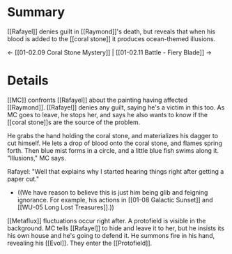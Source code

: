 # Summary
[[Rafayel]] denies guilt in [[Raymond]]'s death, but reveals that when his blood is added to the [[coral stone]] it produces ocean-themed illusions.

← [[01-02.09 Coral Stone Mystery]] | [[01-02.11 Battle - Fiery Blade]] →

# Details
[[MC]] confronts [[Rafayel]] about the painting having affected [[Raymond]]. [[Rafayel]] denies any guilt, saying he's a victim in this too. As MC goes to leave, he stops her, and says he also wants to know if the [[coral stone]]s are the source of the problem.

He grabs the hand holding the coral stone, and materializes his dagger to cut himself. He lets a drop of blood onto the coral stone, and flames spring forth. Then blue mist forms in a circle, and a little blue fish swims along it. "Illusions," MC says. 

Rafayel: "Well that explains why I started hearing things right after getting a paper cut."
* ((We have reason to believe this is just him being glib and feigning ignorance. For example, his actions in [[01-08 Galactic Sunset]] and [[WU-05 Long Lost Treasures]].))

[[Metaflux]] fluctuations occur right after. A protofield is visible in the background. MC tells [[Rafayel]] to hide and leave it to her, but he insists its his own house and he's going to defend it. He summons fire in his hand, revealing his [[Evol]]. They enter the [[Protofield]].